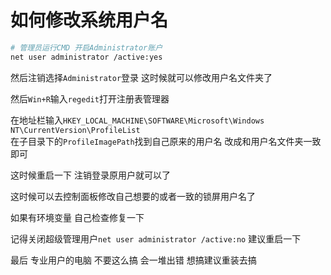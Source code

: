 
# **如何修改系统用户名**

```bash
# 管理员运行CMD 开启Administrator账户
net user administrator /active:yes
```

然后注销选择`Administrator`登录 这时候就可以修改用户名文件夹了  

然后`Win+R`输入`regedit`打开注册表管理器  

在地址栏输入`HKEY_LOCAL_MACHINE\SOFTWARE\Microsoft\Windows NT\CurrentVersion\ProfileList`  
在子目录下的`ProfileImagePath`找到自己原来的用户名 改成和用户名文件夹一致即可  

这时候重启一下 注销登录原用户就可以了  

这时候可以去控制面板修改自己想要的或者一致的锁屏用户名了  

如果有环境变量 自己检查修复一下  

记得关闭超级管理用户`net user administrator /active:no` 建议重启一下  

最后 专业用户的电脑 不要这么搞 会一堆出错 想搞建议重装去搞  


